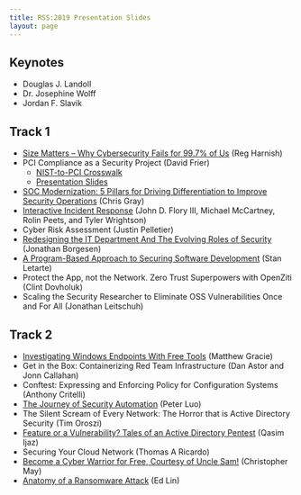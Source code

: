 ```yaml
---
title: RSS:2019 Presentation Slides
layout: page
---
```


## Keynotes

* Douglas J. Landoll
* Dr. Josephine Wolff
* Jordan F. Slavik

## Track 1

* [Size Matters – Why Cybersecurity Fails for 99.7% of Us](files/Harnish-Reg-Presentation-Size-Matters-Why-Cybersecurity-Fails-for-99.7_-of-Us_reduced.pdf) (Reg Harnish)
* PCI Compliance as a Security Project (David Frier)
  * [NIST-to-PCI Crosswalk](files/NIST-to-PCI-x-walk.xlsx)
  * [Presentation Slides](files/PCIaaSP_reduced.pdf)
* [SOC Modernization: 5 Pillars for Driving Differentiation to Improve Security Operations](files/Grey-Chris-5-Pillars_reduced.pdf) (Chris Gray)
* [Interactive Incident Response](files/Flory-III-J-Int_IncidentResponse_reduced.pdf) (John D. Flory III, Michael McCartney, Rolin Peets, and Tyler Wrightson)
* Cyber Risk Assessment (Justin Pelletier)
* [Redesigning the IT Department And The Evolving Roles of Security](files/Borgesen-J-Redesigning-the-IT_reduced.pdf) (Jonathan Borgesen)
* [A Program-Based Approach to Securing Software Development](files/Letarte-Stan-Program-Based-Approach_reduced.pdf) (Stan Letarte)
* Protect the App, not the Network. Zero Trust Superpowers with OpenZiti (Clint Dovholuk)
* Scaling the Security Researcher to Eliminate OSS Vulnerabilities Once and For All (Jonathan Leitschuh)

## Track 2

* [Investigating Windows Endpoints With Free Tools](files/Gracie-Matthew-EndpointInvestigation_reduced.pdf) (Matthew Gracie)
* Get in the Box: Containerizing Red Team Infrastructure (Dan Astor and Jonn Callahan)
* Conftest: Expressing and Enforcing Policy for Configuration Systems (Anthony Critelli)
* [The Journey of Security Automation](files/Luo-Peter-Journey-of-Security-Automation_reduced.pdf) (Peter Luo)
* The Silent Scream of Every Network: The Horror that is Active Directory Security (Tim Oroszi)
* [Feature or a Vulnerability? Tales of an Active Directory Pentest](files/Ijaz-Q-Feature-or-Vulnerability_reduced.pdf) (Qasim Ijaz)
* Securing Your Cloud Network (Thomas A Ricardo)
* [Become a Cyber Warrior for Free, Courtesy of Uncle Sam!](files/May-C-Become-a-Cyberwarrior_reduced.pdf) (Christopher May)
* [Anatomy of a Ransomware Attack](files/Lin-Ed-Anatomy-of-a-Ransomware_reduced.pdf) (Ed Lin)
